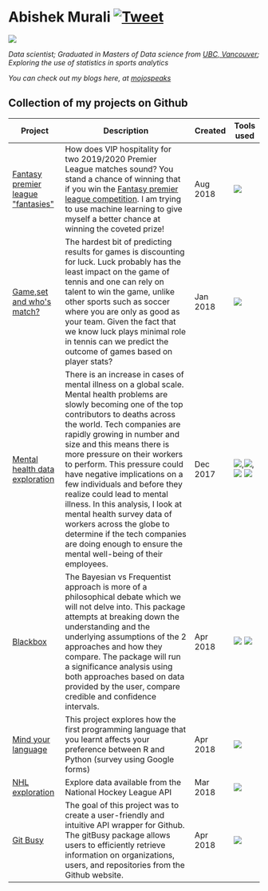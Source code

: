 # Abishek Murali [![Tweet](https://img.shields.io/twitter/url/http/shields.io.svg?style=social)](https://twitter.com/abimojo)


![](https://avatars2.githubusercontent.com/u/14052278?s=460&v=4)

*Data scientist; Graduated in Masters of Data science from [UBC, Vancouver](https://masterdatascience.science.ubc.ca/); Exploring the use of statistics in sports analytics*

*You can check out my blogs here, at [mojospeaks](http://mojospeaks.ml)*

## Collection of my projects on Github

| Project | Description | Created | Tools used |
|----------------------------------------------------------|-------------------------------------------------------------------------------------------------------------------------------------------------------------------------------------------------------------------------------------------------------------------------------------------------------------------------------------------------------------------------------------------------------------------------------------|----------|---------------------------------------------------------|
| [Fantasy premier league "fantasies"](https://github.com/abimur-123/Fantasy_premierleague) | How does VIP hospitality for two 2019/2020 Premier League matches sound?  You stand a chance of winning that if you win the [Fantasy premier league competition](https://fantasy.premierleague.com/a/prizes). I am trying to use machine learning to give myself a better chance at winning the  coveted prize! | Aug 2018 | ![](https://upload.wikimedia.org/wikipedia/commons/thumb/f/f8/Python_logo_and_wordmark.svg/200px-Python_logo_and_wordmark.svg.png) |
| [Game,set and who's match?](https://github.com/abimur-123/Tennis_prediction) | The hardest bit of predicting results for games is discounting for luck.  Luck probably has the least impact on the game of tennis and one can rely on talent to win the game, unlike other sports such as soccer where you are only as good as your team. Given the fact that we know luck plays minimal role in tennis can we predict the outcome of games based on player stats? | Jan 2018 | ![](https://upload.wikimedia.org/wikipedia/commons/thumb/f/f8/Python_logo_and_wordmark.svg/200px-Python_logo_and_wordmark.svg.png) |
| [Mental health data exploration](https://github.com/abimur-123/Mentalhealth_project) | There is an increase in cases of mental illness on a global scale. Mental health problems are slowly becoming one of the top contributors to deaths across the world. Tech companies are rapidly growing in number and size and this means there is more pressure on their workers to perform. This pressure could have negative implications on a few individuals and before they realize could lead to mental illness. In this analysis, I look at mental health survey data of workers across the globe to determine if the tech companies are doing enough to ensure the mental well-being of their employees. | Dec 2017 | ![](https://upload.wikimedia.org/wikipedia/commons/thumb/1/1b/R_logo.svg/220px-R_logo.svg.png),![](https://camo.githubusercontent.com/5b211a0a8995a521765e786af420066dae36cbce/68747470733a2f2f7777772e7273747564696f2e636f6d2f77702d636f6e74656e742f75706c6f6164732f323031342f30342f7368696e792e706e67), ![](https://www.docker.com/sites/default/files/vertical.png) ![](https://upload.wikimedia.org/wikipedia/commons/thumb/f/f8/Python_logo_and_wordmark.svg/200px-Python_logo_and_wordmark.svg.png)|
| [Blackbox](https://github.com/abimur-123/BlackBox_Python) | The Bayesian vs Frequentist approach is more of a philosophical debate which we will not delve into. This package attempts at breaking down the understanding and the underlying assumptions of the 2 approaches and how they compare. The package will run a significance analysis using both approaches based on data provided by the user, compare credible and confidence intervals. | Apr 2018 | ![](https://upload.wikimedia.org/wikipedia/commons/thumb/f/f8/Python_logo_and_wordmark.svg/200px-Python_logo_and_wordmark.svg.png) ![](https://upload.wikimedia.org/wikipedia/commons/thumb/1/1b/R_logo.svg/220px-R_logo.svg.png) |
| [Mind your language](https://github.com/abimur-123//mind-your-language) | This project explores how the first programming language that you learnt affects your preference  between R and Python (survey using Google forms) | Apr 2018 | ![](https://upload.wikimedia.org/wikipedia/commons/thumb/1/1b/R_logo.svg/220px-R_logo.svg.png)|
| [NHL exploration](https://github.com/abimur-123/NHL_exploration) | Explore data available from the National Hockey League API  | Mar 2018 |![](https://upload.wikimedia.org/wikipedia/commons/thumb/1/1b/R_logo.svg/220px-R_logo.svg.png) |
| [Git Busy](https://github.com/abimur-123/gitBusy) | The goal of this project was to create a user-friendly and intuitive API wrapper for Github. The gitBusy package allows users to efficiently retrieve information on organizations, users, and repositories from the Github website. | Apr 2018 | ![](https://upload.wikimedia.org/wikipedia/commons/thumb/1/1b/R_logo.svg/220px-R_logo.svg.png) |
